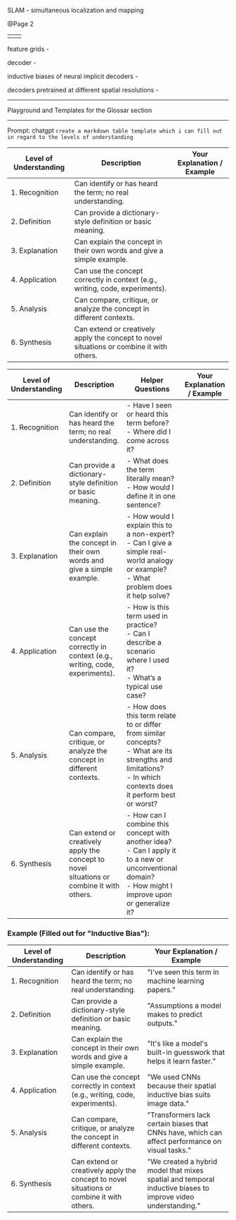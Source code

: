 SLAM - simultaneous localization and mapping


@Page 2



|     |     |
| --- | --- |
|     |     |


feature grids - 

decoder - 

inductive biases of neural implicit decoders - 

decoders pretrained at different spatial resolutions - 




---
Playground and Templates for the Glossar section



---
Prompt:
chatgpt 
`create a markdown table template which i can fill out in regard to the levels of understanding`

| Level of Understanding | Description | Your Explanation / Example |
|------------------------|-------------|-----------------------------|
| 1. Recognition         | Can identify or has heard the term; no real understanding. |                             |
| 2. Definition          | Can provide a dictionary-style definition or basic meaning. |                             |
| 3. Explanation         | Can explain the concept in their own words and give a simple example. |                             |
| 4. Application         | Can use the concept correctly in context (e.g., writing, code, experiments). |                             |
| 5. Analysis            | Can compare, critique, or analyze the concept in different contexts. |                             |
| 6. Synthesis           | Can extend or creatively apply the concept to novel situations or combine it with others. |                             |

| Level of Understanding | Description | Helper Questions | Your Explanation / Example |
|------------------------|-------------|------------------|-----------------------------|
| 1. Recognition         | Can identify or has heard the term; no real understanding. | - Have I seen or heard this term before?<br>- Where did I come across it? |                             |
| 2. Definition          | Can provide a dictionary-style definition or basic meaning. | - What does the term literally mean?<br>- How would I define it in one sentence? |                             |
| 3. Explanation         | Can explain the concept in their own words and give a simple example. | - How would I explain this to a non-expert?<br>- Can I give a simple real-world analogy or example?<br>- What problem does it help solve? |                             |
| 4. Application         | Can use the concept correctly in context (e.g., writing, code, experiments). | - How is this term used in practice?<br>- Can I describe a scenario where I used it?<br>- What’s a typical use case? |                             |
| 5. Analysis            | Can compare, critique, or analyze the concept in different contexts. | - How does this term relate to or differ from similar concepts?<br>- What are its strengths and limitations?<br>- In which contexts does it perform best or worst? |                             |
| 6. Synthesis           | Can extend or creatively apply the concept to novel situations or combine it with others. | - How can I combine this concept with another idea?<br>- Can I apply it to a new or unconventional domain?<br>- How might I improve upon or generalize it? |                             |


### Example (Filled out for "Inductive Bias"):

| Level of Understanding | Description                                                                               | Your Explanation / Example                                                                                   |
| ---------------------- | ----------------------------------------------------------------------------------------- | ------------------------------------------------------------------------------------------------------------ |
| 1. Recognition         | Can identify or has heard the term; no real understanding.                                | "I've seen this term in machine learning papers."                                                            |
| 2. Definition          | Can provide a dictionary-style definition or basic meaning.                               | "Assumptions a model makes to predict outputs."                                                              |
| 3. Explanation         | Can explain the concept in their own words and give a simple example.                     | "It's like a model's built-in guesswork that helps it learn faster."                                         |
| 4. Application         | Can use the concept correctly in context (e.g., writing, code, experiments).              | "We used CNNs because their spatial inductive bias suits image data."                                        |
| 5. Analysis            | Can compare, critique, or analyze the concept in different contexts.                      | "Transformers lack certain biases that CNNs have, which can affect performance on visual tasks."             |
| 6. Synthesis           | Can extend or creatively apply the concept to novel situations or combine it with others. | "We created a hybrid model that mixes spatial and temporal inductive biases to improve video understanding." |

